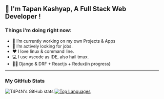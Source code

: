 ## 👋 I'm Tapan Kashyap, A Full Stack Web Developer !

### Things i'm doing right now:

- 🔭 I’m currently working on my own Projects & Apps
- 🌱 I’m actively looking for jobs.
- ❤️ I love linux & command line.
- 💻 I use vscode as IDE, also hail tmux.
- 👨‍💻 Django & DRF + Reactjs + Redux(in progress)
<hr>

### My GitHub Stats

![T4P4N's GitHub stats](https://github-readme-stats.vercel.app/api?username=t4p4n&theme=github_dark&show_icons&private_count=true)
[![Top Languages](https://github-readme-stats.vercel.app/api/top-langs/?username=t4p4n&layout=compact&theme=github_dark)]()
